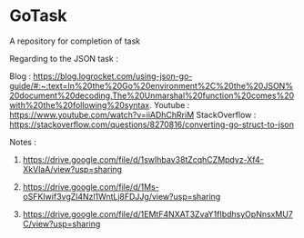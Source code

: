 # GoTask
A repository for completion of task 


Regarding to the JSON task : 

Blog : https://blog.logrocket.com/using-json-go-guide/#:~:text=In%20the%20Go%20environment%2C%20the%20JSON%20document%20decoding,The%20Unmarshal%20function%20comes%20with%20the%20following%20syntax.
Youtube : https://www.youtube.com/watch?v=iiADhChRriM
StackOverflow : https://stackoverflow.com/questions/8270816/converting-go-struct-to-json






Notes :

1. https://drive.google.com/file/d/1swIhbav38tZcqhCZMpdyz-Xf4-XkVlaA/view?usp=sharing

2. https://drive.google.com/file/d/1Ms-oSFKIwif3vgZl4Nzl1WntLj8FDJJg/view?usp=sharing

3. https://drive.google.com/file/d/1EMtF4NXAT3ZvaY1fIbdhsyOpNnsxMU7C/view?usp=sharing
